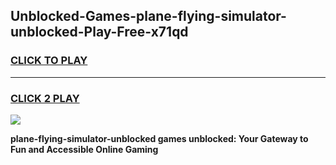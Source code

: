 
## Unblocked-Games-plane-flying-simulator-unblocked-Play-Free-x71qd
<h3>
<a href="https://premium76.site?title=plane-flying-simulator-unblocked&ref=18A1">CLICK TO PLAY</a></h3>
<hr>

<h3>
<a href="https://premium76.site?title=plane-flying-simulator-unblocked&ref=18A1">CLICK 2 PLAY</a>
  
</h3>

<a href="https://premium76.site?title=plane-flying-simulator-unblocked&ref=18A1"><img src="https://clearcache.store/games.png"></a>


**plane-flying-simulator-unblocked games unblocked: Your Gateway to Fun and Accessible Online Gaming**
